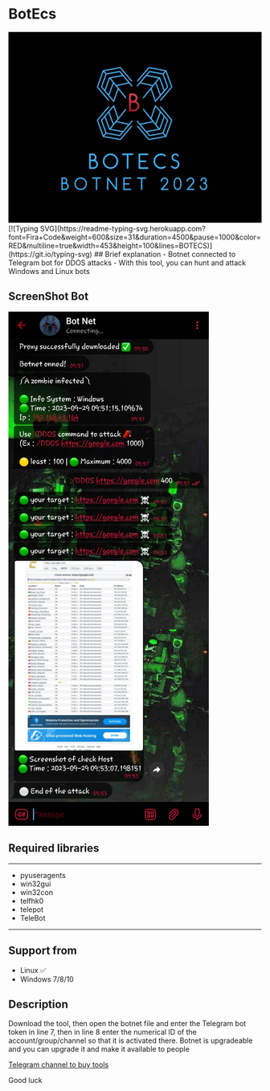 # BotEcs
<img src="screenshot/logo.jpg">
[![Typing SVG](https://readme-typing-svg.herokuapp.com?font=Fira+Code&weight=600&size=31&duration=4500&pause=1000&color=RED&multiline=true&width=453&height=100&lines=BOTECS)](https://git.io/typing-svg)
## Brief explanation 
- Botnet connected to Telegram bot for DDOS attacks
- With this tool, you can hunt and attack Windows and Linux bots

## ScreenShot Bot
<img src="screenshot/bot2.jpg">
 

## Required libraries 
---------------------------------
- pyuseragents
- win32gui
- win32con
- telfhk0
- telepot
- TeleBot
---------------------------------

## Support from 
- Linux ✅
- Windows 7/8/10

## Description 

Download the tool, then open the botnet file and enter the Telegram bot token in line 7, then in line 8 enter the numerical ID of the account/group/channel so that it is activated there. 
Botnet is upgradeable and you can upgrade it and make it available to people 

<a href="Joinhttps://t.me/KnightGuardian59"> Telegram channel to buy tools</a>

Good luck 
